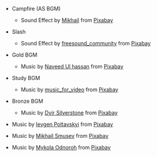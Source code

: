 - Campfire (AS BGM)
    - Sound Effect by <a href="https://pixabay.com/users/soundsforyou-4861230/?utm_source=link-attribution&utm_medium=referral&utm_campaign=music&utm_content=119594">Mikhail</a> from <a href="https://pixabay.com/sound-effects//?utm_source=link-attribution&utm_medium=referral&utm_campaign=music&utm_content=119594">Pixabay</a>
- Slash
    - Sound Effect by <a href="https://pixabay.com/users/freesound_community-46691455/?utm_source=link-attribution&utm_medium=referral&utm_campaign=music&utm_content=36274">freesound_community</a> from <a href="https://pixabay.com//?utm_source=link-attribution&utm_medium=referral&utm_campaign=music&utm_content=36274">Pixabay</a>

- Gold BGM
    - Music by <a href="https://pixabay.com/users/ulhassan123-24977311/?utm_source=link-attribution&utm_medium=referral&utm_campaign=music&utm_content=309756">Naveed Ul hassan</a> from <a href="https://pixabay.com//?utm_source=link-attribution&utm_medium=referral&utm_campaign=music&utm_content=309756">Pixabay</a>

- Study BGM
    - Music by <a href="https://pixabay.com/users/music_for_video-22579021/?utm_source=link-attribution&utm_medium=referral&utm_campaign=music&utm_content=110241">music_for_video</a> from <a href="https://pixabay.com/music//?utm_source=link-attribution&utm_medium=referral&utm_campaign=music&utm_content=110241">Pixabay</a>

- Bronze BGM
    - Music by <a href="https://pixabay.com/users/sonican-38947841/?utm_source=link-attribution&utm_medium=referral&utm_campaign=music&utm_content=324896">Dvir Silverstone</a> from <a href="https://pixabay.com//?utm_source=link-attribution&utm_medium=referral&utm_campaign=music&utm_content=324896">Pixabay</a>

- Music by <a href="https://pixabay.com/users/hitslab-47305729/?utm_source=link-attribution&utm_medium=referral&utm_campaign=music&utm_content=272176">Ievgen Poltavskyi</a> from <a href="https://pixabay.com/music//?utm_source=link-attribution&utm_medium=referral&utm_campaign=music&utm_content=272176">Pixabay</a>
- Music by <a href="https://pixabay.com/users/sigmamusicart-36860929/?utm_source=link-attribution&utm_medium=referral&utm_campaign=music&utm_content=368633">Mikhail Smusev</a> from <a href="https://pixabay.com//?utm_source=link-attribution&utm_medium=referral&utm_campaign=music&utm_content=368633">Pixabay</a>

- Music by <a href="https://pixabay.com/users/lkoliks-48415707/?utm_source=link-attribution&utm_medium=referral&utm_campaign=music&utm_content=332339">Mykola Odnoroh</a> from <a href="https://pixabay.com//?utm_source=link-attribution&utm_medium=referral&utm_campaign=music&utm_content=332339">Pixabay</a>

